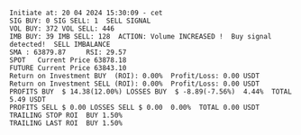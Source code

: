     Initiate at: 20 04 2024 15:30:09 - cet
    SIG BUY: 0 SIG SELL: 1  SELL SIGNAL
    VOL BUY: 372 VOL SELL: 446
    IMB BUY: 39 IMB SELL: 128  ACTION: Volume INCREASED !  Buy signal detected!  SELL IMBALANCE
    SMA : 63879.87     RSI: 29.57
    SPOT   Current Price 63878.18
    FUTURE Current Price 63843.10
    Return on Investment BUY  (ROI): 0.00%  Profit/Loss: 0.00 USDT
    Return on Investment SELL (ROI): 0.00%  Profit/Loss: 0.00 USDT
    PROFITS BUY  $ 14.38(12.00%) LOSSES BUY  $ -8.89(-7.56%)  4.44%  TOTAL 5.49 USDT
    PROFITS SELL $ 0.00 LOSSES SELL $ 0.00  0.00%  TOTAL 0.00 USDT
    TRAILING STOP ROI  BUY 1.50%
    TRAILING LAST ROI  BUY 1.50%
